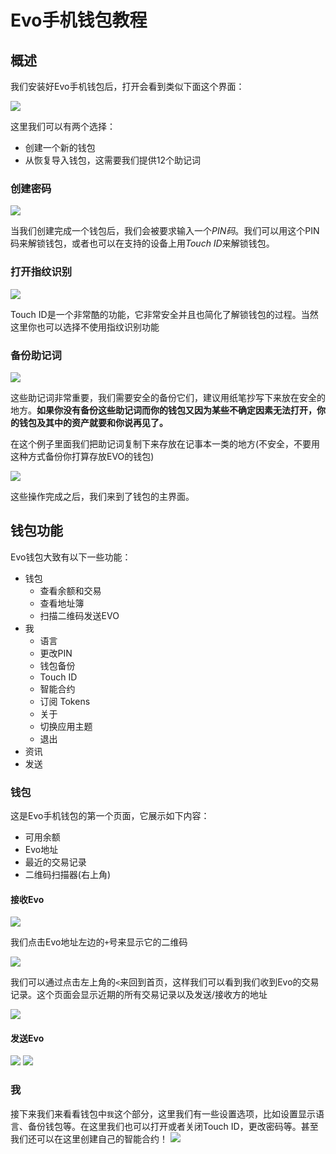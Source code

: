# Evo手机钱包教程

## 概述

我们安装好Evo手机钱包后，打开会看到类似下面这个界面：

![](https://s.coinevo.tech/uploads/1e85170f25ff7e5a2cc347205aecf2fa.png)

这里我们可以有两个选择：
 - 创建一个新的钱包
 - 从恢复导入钱包，这需要我们提供12个助记词

### 创建密码

![](https://s.coinevo.tech/uploads/23a379ecea4162ea430e4c528a69fc4f.png)

当我们创建完成一个钱包后，我们会被要求输入一个*PIN码*。我们可以用这个PIN码来解锁钱包，或者也可以在支持的设备上用*Touch ID*来解锁钱包。

### 打开指纹识别

![](https://s.coinevo.tech/uploads/cb7aab8b7f347ed57cf8c6347771fd5e.png)

Touch ID是一个非常酷的功能，它非常安全并且也简化了解锁钱包的过程。当然这里你也可以选择不使用指纹识别功能

### 备份助记词

![](https://s.coinevo.tech/uploads/5b0f84abc46e50d6e5b1905a60dc234d.png)

这些助记词非常重要，我们需要安全的备份它们，建议用纸笔抄写下来放在安全的地方。**如果你没有备份这些助记词而你的钱包又因为某些不确定因素无法打开，你的钱包及其中的资产就要和你说再见了。**

在这个例子里面我们把助记词复制下来存放在记事本一类的地方(不安全，不要用这种方式备份你打算存放EVO的钱包)

![](https://s.coinevo.tech/uploads/0007e3b4ca862894ee0e6632a6d1a03a.png)


这些操作完成之后，我们来到了钱包的主界面。

## 钱包功能

Evo钱包大致有以下一些功能：

 - 钱包
   - 查看余额和交易
   - 查看地址簿
   - 扫描二维码发送EVO
 - 我
   - 语言
   - 更改PIN
   - 钱包备份
   - Touch ID
   - 智能合约
   - 订阅 Tokens
   - 关于
   - 切换应用主题
   - 退出
 - 资讯
 - 发送

### 钱包

这是Evo手机钱包的第一个页面，它展示如下内容：

 - 可用余额
 - Evo地址
 - 最近的交易记录
 - 二维码扫描器(右上角)

#### 接收Evo

![](https://s.coinevo.tech/uploads/ee6f9b9086795c3716e3ac2c09486e55.png)

我们点击Evo地址左边的`+`号来显示它的二维码

![](https://s.coinevo.tech/uploads/49cb61372b676948dab79fb790487420.png)

我们可以通过点击左上角的`<`来回到首页，这样我们可以看到我们收到Evo的交易记录。这个页面会显示近期的所有交易记录以及发送/接收方的地址

![](https://s.coinevo.tech/uploads/504965aecc83a670d64fdd05dfebd07f.png)

#### 发送Evo

![](https://s.coinevo.tech/uploads/089fd6dcc0a3cf4436d579f13424a363.png)
![](https://s.coinevo.tech/uploads/0ee6fb32ada144528607313d8cd4652f.png)

### 我

接下来我们来看看钱包中`我`这个部分，这里我们有一些设置选项，比如设置显示语言、备份钱包等。在这里我们也可以打开或者关闭Touch ID，更改密码等。甚至我们还可以在这里创建自己的智能合约！
![](https://s.coinevo.tech/uploads/a4df1a882c4cb5e8f867186939c4dc9b.png)
